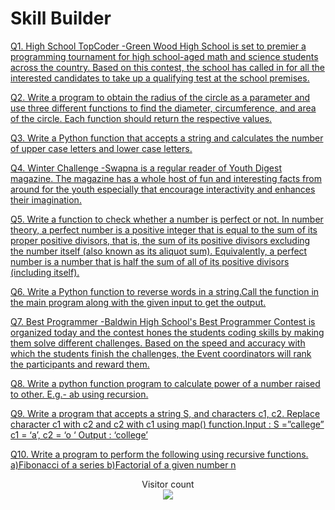 # Skill Builder
[Q1. High School TopCoder -Green Wood High School is set to premier a programming tournament for high school-aged math and science students across the country. Based on this contest, the school has called in for all the interested candidates to take up a qualifying test at the school premises.](https://github.com/atharva-narkhede/Python/blob/main/Week%207/Skill%20Builder/High%20School%20TopCoder%20Green%20Wood%20High%20School%20is%20set%20to%20premier%20a%20programming%20tournament%20for%20high%20school-aged%20math%20and%20science%20students%20across%20the%20country.py)

[Q2. Write a program to obtain the radius of the circle as a parameter and use three different functions to find the diameter, circumference, and area of the circle. Each function should return the respective values.](https://github.com/atharva-narkhede/Python/blob/main/Week%207/Skill%20Builder/Write%20a%20program%20to%20obtain%20the%20radius%20of%20the%20circle%20as%20a%20parameter%20and%20use%20three%20different%20functions%20to%20find%20the%20diameter%2C%20circumference%2C%20and%20area%20of%20the%20circle.py)

[Q3. Write a Python function that accepts a string and calculates the number of upper case letters and lower case letters.](https://github.com/atharva-narkhede/Python/blob/main/Week%207/Skill%20Builder/Write%20a%20program%20that%20accepts%20a%20string%20S%2C%20and%20characters%20c1%2C%20c2.py)

[Q4. Winter Challenge -Swapna is a regular reader of Youth Digest magazine. The magazine has a whole host of fun and interesting facts from around for the youth especially that encourage interactivity and enhances their imagination.](https://github.com/atharva-narkhede/Python/blob/main/Week%207/Skill%20Builder/Winter%20Challenge%20Swapna%20is%20a%20regular%20reader%20of%20Youth%20Digest%20magazine.py)

[Q5. Write a function to check whether a number is perfect or not. In number theory, a perfect number is a positive integer that is equal to the sum of its proper positive divisors, that is, the sum of its positive divisors excluding the number itself (also known as its aliquot sum). Equivalently, a perfect number is a number that is half the sum of all of its positive divisors (including itself).](https://github.com/atharva-narkhede/Python/blob/main/Week%207/Skill%20Builder/Write%20a%20function%20to%20check%20whether%20a%20number%20is%20perfect%20or%20not.py)

[Q6. Write a Python function to reverse words in a string.Call the function in the main program along with the given input to get the output.](https://github.com/atharva-narkhede/Python/blob/main/Week%207/Skill%20Builder/Write%20a%20Python%20function%20to%20reverse%20words%20in%20a%20string.py)

[Q7. Best Programmer -Baldwin High School's Best Programmer Contest is organized today and the contest hones the students coding skills by making them solve different challenges. Based on the speed and accuracy with which the students finish the challenges, the Event coordinators will rank the participants and reward them. ](https://github.com/atharva-narkhede/Python/blob/main/Week%207/Skill%20Builder/Best%20Programmer%20Baldwin%20High%20School.py)

[Q8. Write a python function program to calculate power of a number raised to other. E.g.- ab using recursion.](https://github.com/atharva-narkhede/Python/blob/main/Week%207/Skill%20Builder/Write%20a%20python%20function%20program%20to%20calculate%20power%20of%20a%20number%20raised%20to%20other.%20E.g.-%20ab%20using%20recursion..py)

[Q9. Write a program that accepts a string S, and characters c1, c2. Replace character c1 with c2 and c2 with c1 using map() function.Input : S =”callege” c1 = ‘a’, c2 = ‘o ‘ Output : ‘college’](https://github.com/atharva-narkhede/Python/blob/main/Week%207/Skill%20Builder/Write%20a%20Python%20function%20that%20accepts%20a%20string%20and%20calculates%20the%20number%20of%20upper%20case%20letters%20and%20lower%20case%20letters.%20Input%20format%20The%20first%20line%20of%20the%20input%20consists%20of%20strings.py)

[Q10. Write a program to perform the following using recursive functions. a)Fibonacci of a series b)Factorial of a given number n](https://github.com/atharva-narkhede/Python/blob/main/Week%207/Skill%20Builder/Fibonacci_recursive_iterative.py)

<p align="center"> 
  Visitor count<br>
  <img src="https://profile-counter.glitch.me/atharva-narkhede-pythonw7sb/count.svg" />
</p>
